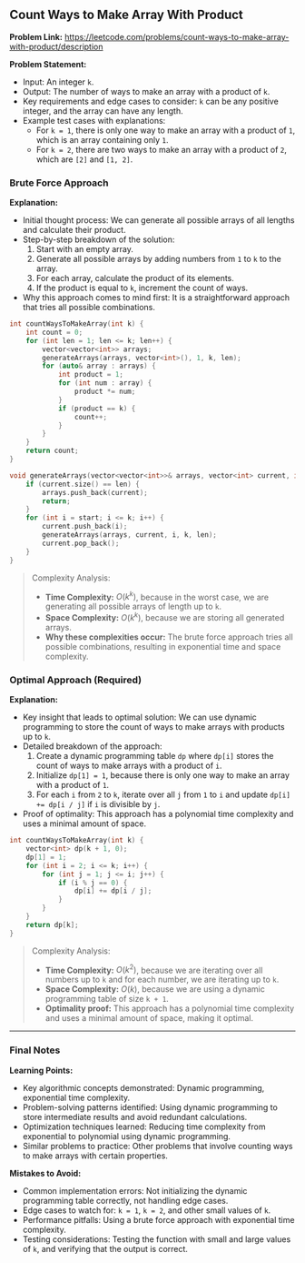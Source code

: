 ## Count Ways to Make Array With Product
**Problem Link:** https://leetcode.com/problems/count-ways-to-make-array-with-product/description

**Problem Statement:**
- Input: An integer `k`.
- Output: The number of ways to make an array with a product of `k`.
- Key requirements and edge cases to consider: `k` can be any positive integer, and the array can have any length.
- Example test cases with explanations: 
    - For `k = 1`, there is only one way to make an array with a product of `1`, which is an array containing only `1`.
    - For `k = 2`, there are two ways to make an array with a product of `2`, which are `[2]` and `[1, 2]`.

### Brute Force Approach
**Explanation:**
- Initial thought process: We can generate all possible arrays of all lengths and calculate their product.
- Step-by-step breakdown of the solution:
    1. Start with an empty array.
    2. Generate all possible arrays by adding numbers from `1` to `k` to the array.
    3. For each array, calculate the product of its elements.
    4. If the product is equal to `k`, increment the count of ways.
- Why this approach comes to mind first: It is a straightforward approach that tries all possible combinations.

```cpp
int countWaysToMakeArray(int k) {
    int count = 0;
    for (int len = 1; len <= k; len++) {
        vector<vector<int>> arrays;
        generateArrays(arrays, vector<int>(), 1, k, len);
        for (auto& array : arrays) {
            int product = 1;
            for (int num : array) {
                product *= num;
            }
            if (product == k) {
                count++;
            }
        }
    }
    return count;
}

void generateArrays(vector<vector<int>>& arrays, vector<int> current, int start, int k, int len) {
    if (current.size() == len) {
        arrays.push_back(current);
        return;
    }
    for (int i = start; i <= k; i++) {
        current.push_back(i);
        generateArrays(arrays, current, i, k, len);
        current.pop_back();
    }
}
```

> Complexity Analysis:
> - **Time Complexity:** $O(k^{k})$, because in the worst case, we are generating all possible arrays of length up to `k`.
> - **Space Complexity:** $O(k^{k})$, because we are storing all generated arrays.
> - **Why these complexities occur:** The brute force approach tries all possible combinations, resulting in exponential time and space complexity.

### Optimal Approach (Required)
**Explanation:**
- Key insight that leads to optimal solution: We can use dynamic programming to store the count of ways to make arrays with products up to `k`.
- Detailed breakdown of the approach:
    1. Create a dynamic programming table `dp` where `dp[i]` stores the count of ways to make arrays with a product of `i`.
    2. Initialize `dp[1] = 1`, because there is only one way to make an array with a product of `1`.
    3. For each `i` from `2` to `k`, iterate over all `j` from `1` to `i` and update `dp[i] += dp[i / j]` if `i` is divisible by `j`.
- Proof of optimality: This approach has a polynomial time complexity and uses a minimal amount of space.

```cpp
int countWaysToMakeArray(int k) {
    vector<int> dp(k + 1, 0);
    dp[1] = 1;
    for (int i = 2; i <= k; i++) {
        for (int j = 1; j <= i; j++) {
            if (i % j == 0) {
                dp[i] += dp[i / j];
            }
        }
    }
    return dp[k];
}
```

> Complexity Analysis:
> - **Time Complexity:** $O(k^2)$, because we are iterating over all numbers up to `k` and for each number, we are iterating up to `k`.
> - **Space Complexity:** $O(k)$, because we are using a dynamic programming table of size `k + 1`.
> - **Optimality proof:** This approach has a polynomial time complexity and uses a minimal amount of space, making it optimal.

---

### Final Notes

**Learning Points:**
- Key algorithmic concepts demonstrated: Dynamic programming, exponential time complexity.
- Problem-solving patterns identified: Using dynamic programming to store intermediate results and avoid redundant calculations.
- Optimization techniques learned: Reducing time complexity from exponential to polynomial using dynamic programming.
- Similar problems to practice: Other problems that involve counting ways to make arrays with certain properties.

**Mistakes to Avoid:**
- Common implementation errors: Not initializing the dynamic programming table correctly, not handling edge cases.
- Edge cases to watch for: `k = 1`, `k = 2`, and other small values of `k`.
- Performance pitfalls: Using a brute force approach with exponential time complexity.
- Testing considerations: Testing the function with small and large values of `k`, and verifying that the output is correct.